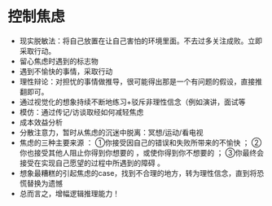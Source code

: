# 控制焦虑

- 现实脱敏法：将自己放置在让自己害怕的环境里面。不去过多关注成败。立即采取行动。
- 留心焦虑时遇到的标志物
- 遇到不愉快的事情，采取行动
- 理性辩论：对担忧的事情做推导，很可能得出那是一个有问题的假设，直接推翻即可。
- 通过视觉化的想象持续不断地练习+驳斥非理性信念（例如演讲，面试等
- 模仿：通过传记/访谈取经如何减轻焦虑
- 成本效益分析
- 分散注意力，暂时从焦虑的沉迷中脱离：冥想/运动/看电视
- 焦虑的三种主要来源 ： ①你接受因自己的错误和失败所带来的不愉快 ； ②你也接受其他人阻止你得到你想要的 ，或使你得到你不想要的 ； ③你最终会接受在实现自己愿望的过程中所遇到的障碍 。
- 想象最糟糕的引起焦虑的case，找到不合理的地方，转为理性信念，直到将恐慌替换为遗憾
- 总而言之，增幅逻辑推理能力！
